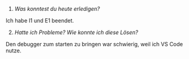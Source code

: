1. *Was konntest du heute erledigen?*
 
Ich habe I1 und E1 beendet.
 
2. *Hatte ich Probleme? Wie konnte ich diese Lösen?*
 
Den debugger zum starten zu bringen war schwierig, weil ich VS Code nutze.